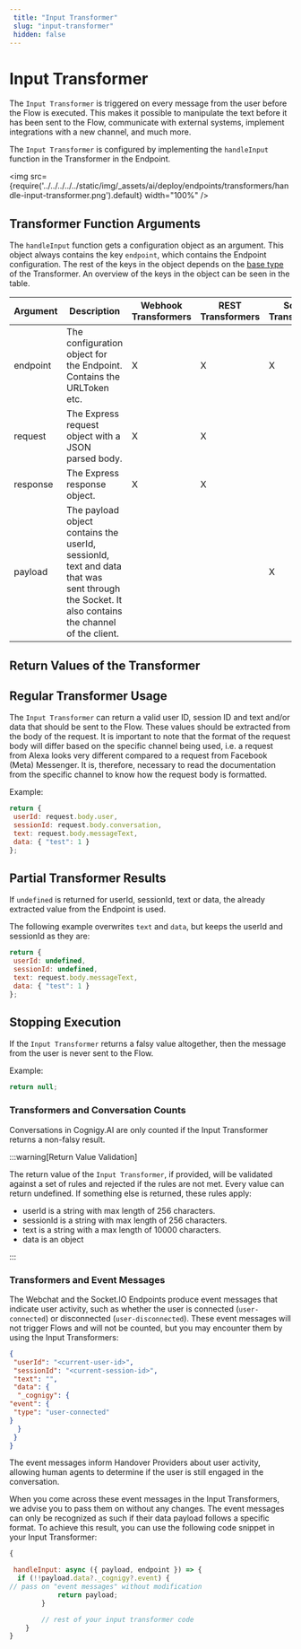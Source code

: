 ```yaml
---
 title: "Input Transformer" 
 slug: "input-transformer" 
 hidden: false 
---
```


# Input Transformer

The `Input Transformer` is triggered on every message from the user before the Flow is executed. This makes it possible to manipulate the text before it has been sent to the Flow, communicate with external systems, implement integrations with a new channel, and much more.

The `Input Transformer` is configured by implementing the ``handleInput`` function in the Transformer in the Endpoint.

 <img src={require('../../../../../static/img/_assets/ai/deploy/endpoints/transformers/handle-input-transformer.png').default} width="100%" />

## Transformer Function Arguments

The `handleInput` function gets a configuration object as an argument. This object always contains the key `endpoint`, which contains the Endpoint configuration. The rest of the keys in the object depends on the [base type](transformers.md#different-base-transformer-types) of the Transformer. 
An overview of the keys in the object can be seen in the table.

| Argument | Description                                                                                                                                    | Webhook Transformers | REST Transformers | Socket Transformers |
|----------|------------------------------------------------------------------------------------------------------------------------------------------------|----------------------|-------------------|---------------------|
| endpoint | The configuration object for the Endpoint. Contains the URLToken etc.                                                                          | X                    | X                 | X                   |
| request  | The Express request object with a JSON parsed body.                                                                                            | X                    | X                 |                     |
| response | The Express response object.                                                                                                                   | X                    | X                 |                     |
| payload  | The payload object contains the userId, sessionId, text and data that was sent through the Socket. It also contains the channel of the client. |                      |                   | X                   |

## Return Values of the Transformer

## Regular Transformer Usage
The `Input Transformer` can return a valid user ID, session ID and text and/or data that should be sent to the Flow. These values should be extracted from the body of the request. It is important to note that the format of the request body will differ based on the specific channel being used, i.e. a request from Alexa looks very different compared to a request from Facebook (Meta) Messenger. It is, therefore, necessary to read the documentation from the specific channel to know how the request body is formatted. 

Example:

```javascript
return {
 userId: request.body.user,
 sessionId: request.body.conversation,
 text: request.body.messageText,
 data: { "test": 1 }
};
```

## Partial Transformer Results
If `undefined` is returned for userId, sessionId, text or data, the already extracted value from the Endpoint is used.

The following example overwrites `text` and `data`, but keeps the userId and sessionId as they are:

```javascript
return {
 userId: undefined,
 sessionId: undefined,
 text: request.body.messageText,
 data: { "test": 1 }
};
```

## Stopping Execution
If the `Input Transformer` returns a falsy value altogether, then the message from the user is never sent to the Flow.

Example:

```javascript
return null;
```

### Transformers and Conversation Counts
Conversations in Cognigy.AI are only counted if the Input Transformer returns a non-falsy result.

:::warning[Return Value Validation]

  The return value of the `Input Transformer`, if provided, will be validated against a set of rules and rejected if the rules are not met. 
   Every value can return undefined. If something else is returned, these rules apply:

  - userId is a string with max length of 256 characters.
  - sessionId is a string with max length of 256 characters.
  - text is a string with a max length of 10000 characters.
  - data is an object

:::

### Transformers and Event Messages

The Webchat and the Socket.IO Endpoints produce event messages that indicate user activity, such as whether the user is connected (`user-connected`) or disconnected  (`user-disconnected`). These event messages will not trigger Flows and will not be counted, but you may encounter them by using the Input Transformers:

```json
{
 "userId": "<current-user-id>",
 "sessionId": "<current-session-id>",
 "text": "",
 "data": {
  "_cognigy": {
"event": {
 "type": "user-connected"
}
  }
 }
}
```

The event messages inform Handover Providers about user activity, allowing human agents to determine if the user is still engaged in the conversation. 

When you come across these event messages in the Input Transformers, we advise you to pass them on without any changes. The event messages can only be recognized as such if their data payload follows a specific format. To achieve this result, you can use the following code snippet in your Input Transformer:

```javascript
{

 handleInput: async ({ payload, endpoint }) => {
  if (!!payload.data?._cognigy?.event) {
// pass on "event messages" without modification
			return payload;
		}

		// rest of your input transformer code
	}
}
```